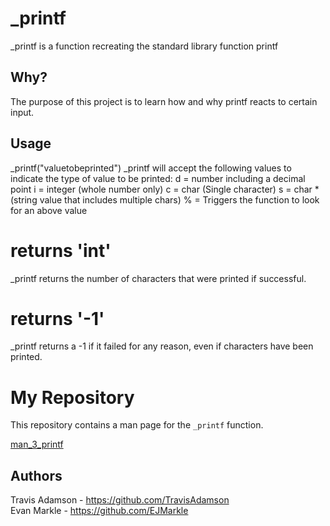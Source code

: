 # _printf

_printf is a function recreating the standard library function printf

## Why?

The purpose of this project is to learn how and why printf reacts to certain input. 

## Usage

_printf("valuetobeprinted")
_printf will accept the following values to indicate the type of value to be printed:
	d = number including a decimal point
	i = integer (whole number only)
	c = char (Single character)
	s = char * (string value that includes multiple chars)
	% = Triggers the function to look for an above value

# returns 'int'
_printf returns the number of characters that were printed if successful.

# returns '-1'
_printf returns a -1 if it failed for any reason, even if characters have been printed.

# My Repository

This repository contains a man page for the `_printf` function.

[man_3_printf](man_3_printf)

## Authors

Travis Adamson - https://github.com/TravisAdamson
<br />
Evan Markle - https://github.com/EJMarkle
